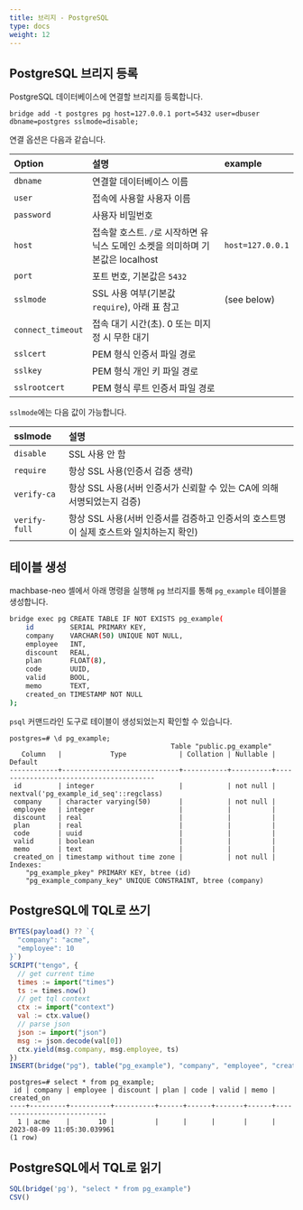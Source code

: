 ```yaml
---
title: 브리지 - PostgreSQL
type: docs
weight: 12
---
```


## PostgreSQL 브리지 등록

PostgreSQL 데이터베이스에 연결할 브리지를 등록합니다.

```
bridge add -t postgres pg host=127.0.0.1 port=5432 user=dbuser dbname=postgres sslmode=disable;
```

연결 옵션은 다음과 같습니다.

| Option            | 설명                                                         | example         |
| :-----------      | :------------------------------------------------------------ | :-------------  |
| `dbname`          | 연결할 데이터베이스 이름                                      |                 |
| `user`            | 접속에 사용할 사용자 이름                                     |                 |
| `password`        | 사용자 비밀번호                                               |                 |
| `host`            | 접속할 호스트. `/`로 시작하면 유닉스 도메인 소켓을 의미하며 기본값은 localhost | `host=127.0.0.1` |
| `port`            | 포트 번호, 기본값은 `5432`                                    |                 |
| `sslmode`         | SSL 사용 여부(기본값 `require`), 아래 표 참고                 | (see below)     |
| `connect_timeout` | 접속 대기 시간(초). 0 또는 미지정 시 무한 대기               |                 |
| `sslcert`         | PEM 형식 인증서 파일 경로                                     |                 |
| `sslkey`          | PEM 형식 개인 키 파일 경로                                    |                 |
| `sslrootcert`     | PEM 형식 루트 인증서 파일 경로                                |                 |

<!-- | `fallback_application_name` | An application_name to fall back to if one isn't provided. | -->

`sslmode`에는 다음 값이 가능합니다.

| sslmode       | 설명                                                                                     |
|:------------  | :----------------------------------------------------------------------------------------|
| `disable`     | SSL 사용 안 함                                                                           |
| `require`     | 항상 SSL 사용(인증서 검증 생략)                                                          |
| `verify-ca`   | 항상 SSL 사용(서버 인증서가 신뢰할 수 있는 CA에 의해 서명되었는지 검증)                 |
| `verify-full` | 항상 SSL 사용(서버 인증서를 검증하고 인증서의 호스트명이 실제 호스트와 일치하는지 확인) |


## 테이블 생성

machbase-neo 셸에서 아래 명령을 실행해 `pg` 브리지를 통해 `pg_example` 테이블을 생성합니다.

```sh
bridge exec pg CREATE TABLE IF NOT EXISTS pg_example(
    id         SERIAL PRIMARY KEY,
    company    VARCHAR(50) UNIQUE NOT NULL,
    employee   INT,
    discount   REAL,
    plan       FLOAT(8),
    code       UUID,
    valid      BOOL,
    memo       TEXT,
    created_on TIMESTAMP NOT NULL
);
```

`psql` 커맨드라인 도구로 테이블이 생성되었는지 확인할 수 있습니다.

```
postgres=# \d pg_example;
                                        Table "public.pg_example"
   Column   |            Type             | Collation | Nullable |                Default                 
------------+-----------------------------+-----------+----------+----------------------------------------
 id         | integer                     |           | not null | nextval('pg_example_id_seq'::regclass)
 company    | character varying(50)       |           | not null | 
 employee   | integer                     |           |          | 
 discount   | real                        |           |          | 
 plan       | real                        |           |          | 
 code       | uuid                        |           |          | 
 valid      | boolean                     |           |          | 
 memo       | text                        |           |          | 
 created_on | timestamp without time zone |           | not null | 
Indexes:
    "pg_example_pkey" PRIMARY KEY, btree (id)
    "pg_example_company_key" UNIQUE CONSTRAINT, btree (company)

```

## PostgreSQL에 TQL로 쓰기

```js
BYTES(payload() ?? `{
  "company": "acme",
  "employee": 10
}`)
SCRIPT("tengo", {
  // get current time
  times := import("times")
  ts := times.now()
  // get tql context
  ctx := import("context")
  val := ctx.value()
  // parse json
  json := import("json")
  msg := json.decode(val[0])
  ctx.yield(msg.company, msg.employee, ts)
})
INSERT(bridge("pg"), table("pg_example"), "company", "employee", "created_on")
```

```
postgres=# select * from pg_example;
 id | company | employee | discount | plan | code | valid | memo |         created_on         
----+---------+----------+----------+------+------+-------+------+----------------------------
  1 | acme    |       10 |          |      |      |       |      | 2023-08-09 11:05:30.039961
(1 row)
```

## PostgreSQL에서 TQL로 읽기

```js
SQL(bridge('pg'), "select * from pg_example")
CSV()
```
